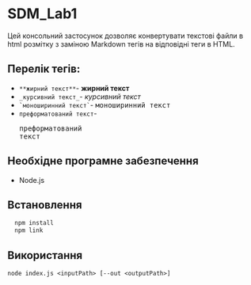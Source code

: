 # SDM_Lab1
Цей консольний застосунок дозволяє конвертувати текстові файли в html розмітку з заміною Markdown тегів на відповідні теги в HTML.

## Перелік тегів:
- ```**жирний текст**```- <b>жирний текст</b>
- ```_курсивний текст_```- <i>курсивний текст</i>
- ``` `моноширинний текст` ```- <tt>моноширинний текст</tt>
- ``` преформатований текст ```- <pre>преформатований текст</pre>

## Необхідне програмне забезпечення
- Node.js

## Встановлення
```cmd
  npm install
  npm link
```

## Використання 
```
node index.js <inputPath> [--out <outputPath>]
```